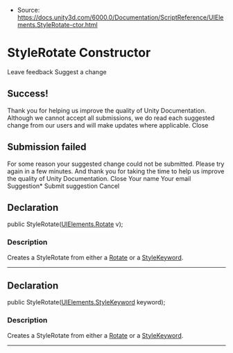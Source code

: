 * Source: https://docs.unity3d.com/6000.0/Documentation/ScriptReference/UIElements.StyleRotate-ctor.html

# StyleRotate Constructor
Leave feedback
Suggest a change
## Success!
Thank you for helping us improve the quality of Unity Documentation. Although we cannot accept all submissions, we do read each suggested change from our users and will make updates where applicable.
Close
## Submission failed
For some reason your suggested change could not be submitted. Please <a>try again</a> in a few minutes. And thank you for taking the time to help us improve the quality of Unity Documentation.
Close
Your name Your email Suggestion* Submit suggestion
Cancel
## Declaration
public StyleRotate([UIElements.Rotate](https://docs.unity3d.com/6000.0/Documentation/ScriptReference/UIElements.Rotate.html) v); 
### Description
Creates a StyleRotate from either a [Rotate](https://docs.unity3d.com/6000.0/Documentation/ScriptReference/UIElements.Rotate.html) or a [StyleKeyword](https://docs.unity3d.com/6000.0/Documentation/ScriptReference/UIElements.StyleKeyword.html). 
* * *
## Declaration
public StyleRotate([UIElements.StyleKeyword](https://docs.unity3d.com/6000.0/Documentation/ScriptReference/UIElements.StyleKeyword.html) keyword); 
### Description
Creates a StyleRotate from either a [Rotate](https://docs.unity3d.com/6000.0/Documentation/ScriptReference/UIElements.Rotate.html) or a [StyleKeyword](https://docs.unity3d.com/6000.0/Documentation/ScriptReference/UIElements.StyleKeyword.html). 
* * *
